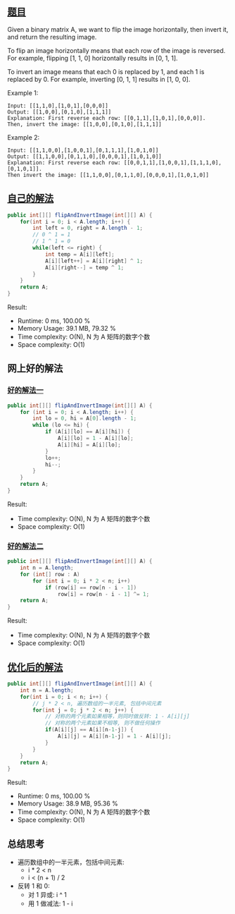 ## [题目](https://leetcode.com/problems/flipping-an-image/)
Given a binary matrix A, we want to flip the image horizontally, then invert it, and return the resulting image.

To flip an image horizontally means that each row of the image is reversed.  For example, flipping [1, 1, 0] horizontally results in [0, 1, 1].

To invert an image means that each 0 is replaced by 1, and each 1 is replaced by 0. For example, inverting [0, 1, 1] results in [1, 0, 0].

Example 1:
```
Input: [[1,1,0],[1,0,1],[0,0,0]]
Output: [[1,0,0],[0,1,0],[1,1,1]]
Explanation: First reverse each row: [[0,1,1],[1,0,1],[0,0,0]].
Then, invert the image: [[1,0,0],[0,1,0],[1,1,1]]
```
Example 2:
```
Input: [[1,1,0,0],[1,0,0,1],[0,1,1,1],[1,0,1,0]]
Output: [[1,1,0,0],[0,1,1,0],[0,0,0,1],[1,0,1,0]]
Explanation: First reverse each row: [[0,0,1,1],[1,0,0,1],[1,1,1,0],[0,1,0,1]].
Then invert the image: [[1,1,0,0],[0,1,1,0],[0,0,0,1],[1,0,1,0]]
```

## [自己的解法](https://leetcode.com/submissions/detail/433179764/)
```java
public int[][] flipAndInvertImage(int[][] A) {
    for(int i = 0; i < A.length; i++) {
        int left = 0, right = A.length - 1;
        // 0 ^ 1 = 1
        // 1 ^ 1 = 0
        while(left <= right) {
            int temp = A[i][left];
            A[i][left++] = A[i][right] ^ 1;
            A[i][right--] = temp ^ 1;
        }
    }
    return A;
}
```

Result:
- Runtime: 0 ms, 100.00 %
- Memory Usage: 39.1 MB, 79.32 %
- Time complexity: O(N), N 为 A 矩阵的数字个数
- Space complexity: O(1)

## 网上好的解法
### [好的解法一](https://leetcode.com/problems/flipping-an-image/discuss/148272/Easy-Understand-One-pass-Java-Solution-absolutely-beat-100)
```java
public int[][] flipAndInvertImage(int[][] A) {
    for (int i = 0; i < A.length; i++) {
        int lo = 0, hi = A[0].length - 1;
        while (lo <= hi) {
            if (A[i][lo] == A[i][hi]) {
                A[i][lo] = 1 - A[i][lo];
                A[i][hi] = A[i][lo];
            }
            lo++;
            hi--;
        }
    }
    return A;
}
```

Result:
- Time complexity: O(N), N 为 A 矩阵的数字个数
- Space complexity: O(1)

### [好的解法二](https://leetcode.com/problems/flipping-an-image/discuss/130590/JavaC%2B%2BPython-Reverse-and-Toggle)
```java
public int[][] flipAndInvertImage(int[][] A) {
    int n = A.length;
    for (int[] row : A)
        for (int i = 0; i * 2 < n; i++)
            if (row[i] == row[n - i - 1])
                row[i] = row[n - i - 1] ^= 1;
    return A;
}
```

Result:
- Time complexity: O(N), N 为 A 矩阵的数字个数
- Space complexity: O(1)

## [优化后的解法](https://leetcode.com/submissions/detail/433186978/)
```java
public int[][] flipAndInvertImage(int[][] A) {
    int n = A.length;
    for(int i = 0; i < n; i++) {
        // j * 2 < n, 遍历数组的一半元素, 包括中间元素
        for(int j = 0; j * 2 < n; j++) {
            // 对称的两个元素如果相等，则同时做反转: 1 - A[i][j]
            // 对称的两个元素如果不相等, 则不做任何操作
            if(A[i][j] == A[i][n-1-j]) {
                A[i][j] = A[i][n-1-j] = 1 - A[i][j];
            }
        }
    }
    return A;
}
```

Result:
- Runtime: 0 ms, 100.00 %
- Memory Usage: 38.9 MB, 95.36 %
- Time complexity: O(N), N 为 A 矩阵的数字个数
- Space complexity: O(1)

## 总结思考
- 遍历数组中的一半元素，包括中间元素: 
    - i * 2 < n
    - i < (n + 1) / 2
- 反转 1 和 0:
    - 对 1 异或: i ^ 1
    - 用 1 做减法: 1 - i
